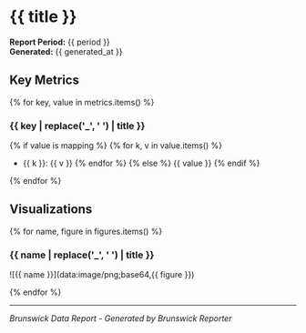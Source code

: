 # {{ title }}

**Report Period:** {{ period }}  
**Generated:** {{ generated_at }}

## Key Metrics

{% for key, value in metrics.items() %}
### {{ key | replace('_', ' ') | title }}
{% if value is mapping %}
{% for k, v in value.items() %}
- {{ k }}: {{ v }}
{% endfor %}
{% else %}
{{ value }}
{% endif %}

{% endfor %}

## Visualizations

{% for name, figure in figures.items() %}
### {{ name | replace('_', ' ') | title }}
![{{ name }}](data:image/png;base64,{{ figure }})

{% endfor %}

---
*Brunswick Data Report - Generated by Brunswick Reporter*
